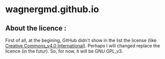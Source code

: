 # wagnergmd.github.io
##	About the licence :
First of all, at the begining, GitHub didn't show in the list the license (like [Creative Commons_v4.0 International)](http://creativecommons.org/licenses/by-nc-sa/4.0/).
Perhaps I will changed replace the licence (in the futur). So, for now, it will be GNU GPL_v3.

